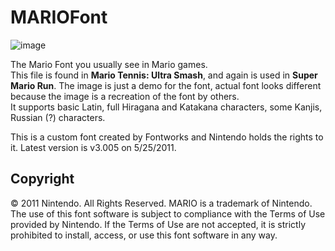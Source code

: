 # MARIOFont

![image](https://www.freepremiumfonts.com/service/charset.ashx?id=165466&rs=0&g=500)

The Mario Font you usually see in Mario games.  
This file is found in **Mario Tennis: Ultra Smash**, and again is used in **Super Mario Run**. The image is just a demo for the font, actual font looks different because the image is a recreation of the font by others.  
It supports basic Latin, full Hiragana and Katakana characters, some Kanjis, Russian (?) characters.

This is a custom font created by Fontworks and Nintendo holds the rights to it. Latest version is v3.005 on 5/25/2011.

## Copyright
© 2011 Nintendo. All Rights Reserved. MARIO is a trademark of Nintendo.  
The use of this font software is subject to compliance with the Terms of Use provided by Nintendo. If the Terms of Use are not accepted, it is strictly prohibited to install, access, or use this font software in any way.
